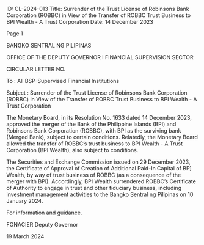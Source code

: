 ID: CL-2024-013
Title: Surrender of the Trust License of Robinsons Bank Corporation (ROBBC) in View of the Transfer of ROBBC Trust Business to BPI Wealth - A Trust Corporation
Date: 14 December 2023

Page 1

BANGKO SENTRAL NG PILIPINAS

OFFICE OF THE DEPUTY GOVERNOR I FINANCIAL SUPERVISION SECTOR

CIRCULAR LETTER NO.

To : All BSP-Supervised Financial Institutions

Subject : Surrender of the Trust License of Robinsons Bank Corporation (ROBBC) in View of the Transfer of ROBBC Trust Business to BPI Wealth - A Trust Corporation

The Monetary Board, in its Resolution No. 1633 dated 14 December 2023, approved the merger of the Bank of the Philippine Islands (BPI) and Robinsons Bank Corporation (ROBBC), with BPI as the surviving bank (Merged Bank), subject to certain conditions. Relatedly, the Monetary Board allowed the transfer of ROBBC’s trust business to BPI Wealth - A Trust Corporation (BPI Wealth), also subject to conditions.

The Securities and Exchange Commission issued on 29 December 2023, the Certificate of Approval of Creation of Additional Paid-In Capital of BP] Wealth, by way of trust business of ROBBC (as a consequence of the merger with BPI). Accordingly, BPI Wealth surrendered ROBBC’s Certificate of Authority to engage in trust and other fiduciary business, including investment management activities to the Bangko Sentral ng Pilipinas on 10 January 2024.

For information and guidance.

FONACIER Deputy Governor

19 March 2024